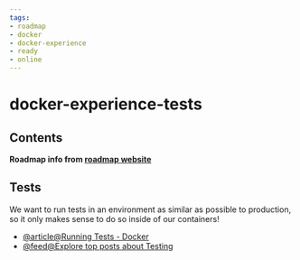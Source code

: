 ```yaml
---
tags:
- roadmap
- docker
- docker-experience
- ready
- online
---
```


# docker-experience-tests

## Contents

__Roadmap info from [roadmap website](https://roadmap.sh/docker/developer-experience/tests)__

## Tests

We want to run tests in an environment as similar as possible to production, so it only makes sense to do so inside of our containers!

* [@article@Running Tests - Docker](https://courses.devopsdirective.com/docker-beginner-to-pro/lessons/11-development-workflow/03-tests)
* [@feed@Explore top posts about Testing](https://app.daily.dev/tags/testing?ref=roadmapsh)
